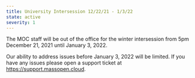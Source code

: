 ```yaml
---
title: University Intersession 12/22/21 - 1/3/22
state: active
severity: 1
---
```

The MOC staff will be out of the office for the winter intersession from 5pm December 21, 2021 until January 3, 2022.

Our ability to address issues before January 3, 2022 will be limited.  If you have any issues please open a support 
ticket at https://support.massopen.cloud.  
